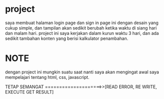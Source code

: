 # project
saya membuat halaman login page dan sign in page ini dengan desain yang cukup simple, dan tampilan akan sedikit berubah ketika waktu di siang hari dan malam hari.
project ini saya kerjakan dalam kurun waktu 3 hari, dan ada sedikit tambahan konten yang berisi kalkulator penambahan.

# NOTE
dengan project ini mungkin suatu saat nanti saya akan mengingat awal saya mempelajari tentang html, css, javascript.


TETAP SEMANGAT ====================>>[READ ERROR, RE WRITE, EXECUTE GET RESULT]
